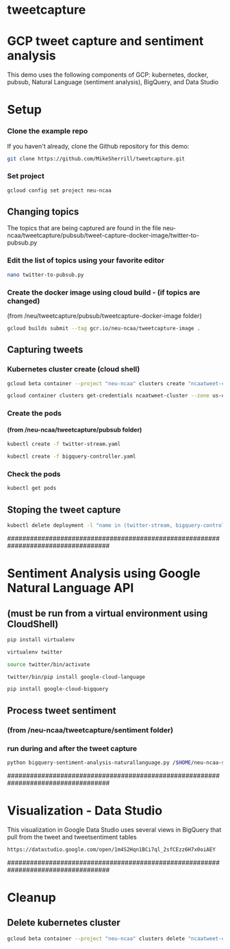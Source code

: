 # tweetcapture
# GCP tweet capture and sentiment analysis

This demo uses the following components of GCP:
  kubernetes, docker, pubsub, Natural Language (sentiment analysis), BigQuery, and Data Studio

# Setup

### Clone the example repo

If you haven't already, clone the Github repository for this demo:

```sh
git clone https://github.com/MikeSherrill/tweetcapture.git
```

### Set project

```sh
gcloud config set project neu-ncaa
```

## Changing topics
The topics that are being captured are found in the file neu-ncaa/tweetcapture/pubsub/tweet-capture-docker-image/twitter-to-pubsub.py   
### Edit the list of topics using your favorite editor
```sh
nano twitter-to-pubsub.py
```

### Create the docker image using cloud build - (if topics are changed)
(from /neu/tweetcapture/pubsub/tweetcapture-docker-image folder)

```sh
gcloud builds submit --tag gcr.io/neu-ncaa/tweetcapture-image .
```

## Capturing tweets
### Kubernetes cluster create (cloud shell)

```sh
gcloud beta container --project "neu-ncaa" clusters create "ncaatweet-cluster" --zone "us-central1-a" --service-account "neu-ncaa-tweet-serviceaccount@neu-ncaa.iam.gserviceaccount.com"
```
```sh
gcloud container clusters get-credentials ncaatweet-cluster --zone us-central1-a --project neu-ncaa
```

### Create the pods
#### (from /neu-ncaa/tweetcapture/pubsub folder)

```sh
kubectl create -f twitter-stream.yaml
```
```sh
kubectl create -f bigquery-controller.yaml
```

### Check the pods

```sh
kubectl get pods
```

## Stoping the tweet capture
```sh
kubectl delete deployment -l "name in (twitter-stream, bigquery-controller)"
```

###################################################################################
# Sentiment Analysis using Google Natural Language API 
## (must be run from a virtual environment using CloudShell)

```sh
pip install virtualenv
```
```sh
virtualenv twitter
```
```sh
source twitter/bin/activate
```
```sh
twitter/bin/pip install google-cloud-language
```
```sh
pip install google-cloud-bigquery
```

## Process tweet sentiment 
### (from /neu-ncaa/tweetcapture/sentiment folder)
### run during and after the tweet capture
```sh
python bigquery-sentiment-analysis-naturallanguage.py /$HOME/neu-ncaa-serviceaccount-key.json ncaa_tweets
```

###################################################################################
# Visualization - Data Studio
This visualization in Google Data Studio uses several views in BigQuery that pull from the tweet and tweetsentiment tables

```sh
https://datastudio.google.com/open/1m4S2Hqn1BCi7ql_2sfCEzz6H7x0oiAEY
```

###################################################################################
# Cleanup

## Delete kubernetes cluster
```sh
gcloud beta container --project "neu-ncaa" clusters delete "ncaatweet-cluster" --zone "us-central1-a"
```
